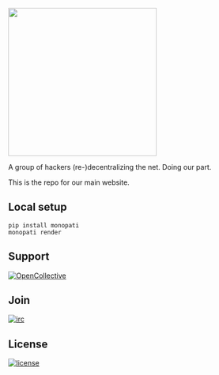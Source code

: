 <a href="https://libreops.cc"><img src="https://libreops.cc/static/img/libreops.svg" width="300"></a>

A group of hackers (re-)decentralizing the net. Doing our part.

This is the repo for our main website.

## Local setup

```
pip install monopati
monopati render
```

## Support

[![OpenCollective](https://img.shields.io/opencollective/all/libreops?color=%23800&label=opencollective&style=flat-square)](https://opencollective.com/libreops/)

## Join

[![irc](https://img.shields.io/badge/Matrix-%23libreops:matrix.org-blue.svg?style=flat-square)](https://riot.im/app/#/room/#libreops:matrix.org)

## License

[![license](https://img.shields.io/badge/license-AGPL%203.0-6672D8.svg?style=flat-square)](LICENSE)

